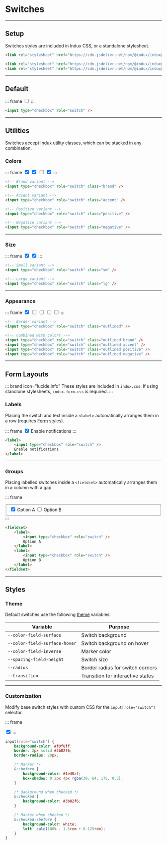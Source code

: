 # Switches

---

## Setup

Switches styles are included in Indux CSS, or a standalone stylesheet.

<x-code-group copy>

```html "Indux CSS"
<link rel="stylesheet" href="https://cdn.jsdelivr.net/npm/@indux/indux@latest/dist/indux.css" />
```

```html "Standalone"
<link rel="stylesheet" href="https://cdn.jsdelivr.net/npm/@indux/indux@latest/dist/indux.theme.css" />
<link rel="stylesheet" href="https://cdn.jsdelivr.net/npm/@indux/indux@latest/dist/indux.switch.css" />
```

</x-code-group>

---

## Default

::: frame
<input type="checkbox" role="switch" />
:::

```html copy
<input type="checkbox" role="switch" />
```

---

## Utilities

Switches accept Indux [utility](/styles/utilities) classes, which can be stacked in any combination.

### Colors

::: frame
<input type="checkbox" role="switch" class="brand" checked />
<input type="checkbox" role="switch" class="accent" checked />
<input type="checkbox" role="switch" class="positive" />
<input type="checkbox" role="switch" class="negative" checked />
:::

```html copy
<!-- Brand variant -->
<input type="checkbox" role="switch" class="brand" />

<!-- Accent variant -->
<input type="checkbox" role="switch" class="accent" />

<!-- Positive variant -->
<input type="checkbox" role="switch" class="positive" />

<!-- Negative variant -->
<input type="checkbox" role="switch" class="negative" />
```

---

### Size

::: frame
<input type="checkbox" role="switch" class="sm" checked />
<input type="checkbox" role="switch" class="lg" checked />
:::

```html copy
<!-- Small variant -->
<input type="checkbox" role="switch" class="sm" />

<!-- Large variant -->
<input type="checkbox" role="switch" class="lg" />
```

---

### Appearance

::: frame
<input type="checkbox" role="switch" class="outlined" checked />
<input type="checkbox" role="switch" class="outlined brand" />
<input type="checkbox" role="switch" class="outlined accent" />
<input type="checkbox" role="switch" class="outlined positive" />
<input type="checkbox" role="switch" class="outlined negative" />
:::

```html copy
<!-- Border variant -->
<input type="checkbox" role="switch" class="outlined" />

<!-- Combined with colors -->
<input type="checkbox" role="switch" class="outlined brand" />
<input type="checkbox" role="switch" class="outlined accent" />
<input type="checkbox" role="switch" class="outlined positive" />
<input type="checkbox" role="switch" class="outlined negative" />
```

---

## Form Layouts

::: brand icon="lucide:info"
These styles are included in `indux.css`. If using standlone stylesheets, `indux.form.css` is required.
:::

### Labels

Placing the switch and text inside a `<label>` automatically arranges them in a row (requires [Form](/elements/forms) styles).


::: frame
<label>
    <input type="checkbox" role="switch" checked />
    Enable notifications
</label>
:::

```html copy
<label>
    <input type="checkbox" role="switch" />
    Enable notifications
</label>
```

---

### Groups

Placing labelled switches inside a `<fieldset>` automatically arranges them in a column with a gap.

::: frame
<fieldset>
    <label>
        <input type="checkbox" role="switch" checked />
        Option A
    </label>
    <label>
        <input type="checkbox" role="switch" />
        Option B
    </label>
</fieldset>
:::

```html copy
<fieldset>
    <label>
        <input type="checkbox" role="switch" />
        Option A
    </label>
    <label>
        <input type="checkbox" role="switch" />
        Option B
    </label>
</fieldset>
```

---

## Styles

### Theme

Default switches use the following [theme](/styles/theme) variables:

| Variable | Purpose |
|----------|---------|
| `--color-field-surface` | Switch background |
| `--color-field-surface-hover` | Switch background on hover |
| `--color-field-inverse` | Marker color |
| `--spacing-field-height` | Switch size |
| `--radius` | Border radius for switch corners |
| `--transition` | Transition for interactive states |

---

### Customization

Modify base switch styles with custom CSS for the `input[role="switch"]` selector.

::: frame
<style>
input[role="switch"].custom {
    background-color: #f0f8ff;
    border: 2px solid #3b82f6;
    border-radius: 20px;
}

/* Marker */
input[role="switch"].custom::before {
    background-color: #1e40af;
    box-shadow: 0 2px 4px rgba(30, 64, 175, 0.3);
}

/* Background when checked */
input[role="switch"].custom:checked {
    background-color: #3b82f6;
}

/* Marker when checked */
input[role="switch"].custom:checked::before {
    background-color: white;
    left: calc(100% - 1.5rem + 0.125rem);
}
</style>

<input type="checkbox" role="switch" class="custom" checked />
:::

```css copy
input[role="switch"] {
    background-color: #f0f8ff;
    border: 2px solid #3b82f6;
    border-radius: 20px;

    /* Marker */
    &::before {
        background-color: #1e40af;
        box-shadow: 0 2px 4px rgba(30, 64, 175, 0.3);
    }

    /* Background when checked */
    &:checked {
        background-color: #3b82f6;
    }

    /* Marker when checked */
    &:checked::before {
        background-color: white;
        left: calc(100% - 1.5rem + 0.125rem);
    }
}
```